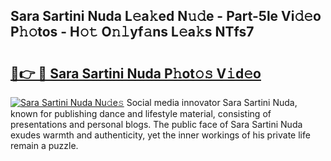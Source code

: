 ## Sara Sartini Nuda L𝚎a𝚔ed N𝚞𝚍e - Part-5le Vi𝚍𝚎o P𝚑𝚘tos - H𝚘𝚝 O𝚗𝚕yf𝚊ns L𝚎a𝚔s NTfs7

# <h2><a href="http://kf5w3nl.oniu.top/?m=Sara+Sartini+Nuda">🔗👉 🔴 Sara Sartini Nuda P𝚑ot𝚘𝚜 V𝚒d𝚎o</a></h2>

[![Sara Sartini Nuda Nu𝚍e𝚜](https://i.imgur.com/0qMVB7G.gif)](http://kf5w3nl.oniu.top/?m=Sara+Sartini+Nuda)
Social media innovator Sara Sartini Nuda, known for publishing dance and lifestyle material, consisting of presentations and personal blogs. The public face of Sara Sartini Nuda exudes warmth and authenticity, yet the inner workings of his private life remain a puzzle.  
